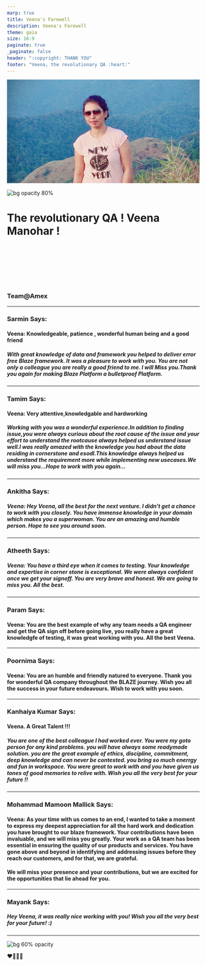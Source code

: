 ```yaml
---
marp: true
title: Veena's Farewell
description: Veena's Farewell
theme: gaia
size: 16:9
paginate: true
_paginate: false
header: ":copyright: THANK YOU"
footer: "Veena, the revolutionary QA :heart:"
---
```

![bg 80%](image/veena.jpeg)

![bg opacity 80%](http://img.picturequotes.com/2/542/541515/goodbye-quote-1.jpg)

# <!--fit--> The revolutionary QA ! **Veena Manohar** ! 

<br /> <br />
<br/><br/>
<br/><br/>

### Team@Amex

<!-- This is presenter note. You can write down notes through HTML comment. -->
---


### Sarmin Says:
#### Veena: Knowledgeable, patience , wonderful human being and a good friend 
#####  With great knowledge of data and framework you helped to deliver error free Blaze framework. It was a pleasure to work with you. You are not only a colleague you are really a good friend to me. I will Miss you.Thank you again for making Blaze Platform a bulletproof Platform. 


<!-- _class: lead -->

<style scoped> { font-size:24px;}</style>
---

### Tamim Says:
#### Veena: Very attentive,knowledgable and hardworking 
##### Working with you was a wonderful experience.In addition to finding issue,you were always curious about the root cause of the issue and your effort to understand the rootcause always helped us understand issue well.I was really amazed with the knowledge you had about the data residing in cornerstone and esodl.This knowledge always helped us understand the requirement more while implementing new usecases.We will miss you...Hope to work with you again... 

<!-- _class: lead -->
<style scoped> { font-size:24px;}</style>
---


### Ankitha Says:
##### Veena: Hey Veena, all the best for the next venture. I didn’t get a chance to work with you closely. You have immense knowledge in your domain which makes you a superwoman. You are an amazing and humble person. Hope to see you around soon.

<!-- _class: lead -->
<style scoped> { font-size:24px;}</style>
---

### Atheeth Says:
##### Veena: You have a third eye when it comes to testing. Your knowledge and expertise in corner stone is exceptional. We were always confident once we get your signoff. You are very brave and honest. We are going to miss you. All the best.


<!-- _class: lead -->
<style scoped> { font-size:24px;}</style>
---

### Param Says:
#### Veena: You are the best example of why any team needs a QA engineer and get the QA sign off before going live, you really have a great knowledgfe of testing, it was great working with you. All the best Veena.

<!-- _class: lead -->
<style scoped> { font-size:24px;}</style>
---

### Poornima Says:
#### Veena: You are an humble and friendly natured to everyone. Thank you for wonderful QA company throughout the BLAZE journey. Wish you all the success in your future endeavours. Wish to work with you soon.

<!-- _class: lead -->
<style scoped> { font-size:24px;}</style>
---

### Kanhaiya Kumar Says:
#### Veena. A Great Talent !!!

##### You are one of the best colleague I had worked ever. You were my goto person for any kind problems. you will have always some readymade solution. you are the great example of ethics, discipline, commitment, deep knowledge and can never be contested. you bring so much enerrgy and fun in workspace. You were great to work with and you have given us tones of good memories to relive with. Wish you all the very best for your future !! 

<!-- _class: lead -->
<style scoped> { font-size:24px;}</style>
---

### Mohammad Mamoon Mallick Says:
#### Veena:  As your time with us comes to an end, I wanted to take a moment to express my deepest appreciation for all the hard work and dedication you have brought to our blaze framework. Your contributions have been invaluable, and we will miss you greatly. Your work as a QA team has been essential in ensuring the quality of our products and services. You have gone above and beyond in identifying and addressing issues before they reach our customers, and for that, we are grateful.
#### We will miss your presence and your contributions, but we are excited for the opportunities that lie ahead for you.


<!-- _class: lead -->
<style scoped> { font-size:24px;}</style>
---

### Mayank Says:
##### Hey Veena, it was really nice working with you! Wish you all the very best for your future! :)

<!-- _class: lead -->
<style scoped> { font-size:24px;}</style>
---




![bg 60% opacity ](https://t3.ftcdn.net/jpg/03/81/54/06/240_F_381540621_j9v7wCb1vGTvg7CpucpmHjQaA9MntaGS.jpg)




:heart::purple_heart::green_heart::blue_heart:
 


